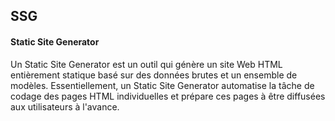 ## SSG

#### Static Site Generator

Un Static Site Generator est un outil qui génère un site Web HTML entièrement statique basé sur des données brutes et un ensemble de modèles. Essentiellement, un Static Site Generator automatise la tâche de codage des pages HTML individuelles et prépare ces pages à être diffusées aux utilisateurs à l'avance.